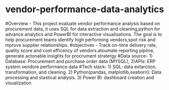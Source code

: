 # vendor-performance-data-analytics
#Overview - This project evaluate vendor performance analysis based on procurement data, it uses SQL  for data extraction and cleaning,python for advance analytics and PowerBI for interactive 
visualisations. The goal is to help procurement teams identify high performing vendors,spot risk and mprove supplier relationships.
#objectives - Track on-time delivery rate, quality score and cost efficency of vendors.atoumate reporting pipline, generate actonable insights for procrument stratergy
#Data source- 1) Database: Procurement and purchase order data (MYSQL), 2)APIs: ERP system vendore performance data
#Tech stack- 1) SQL: data extarction, transformation, and cleaning. 2) Python(pandas, matplotlib,seaborn): Data processing and stastical analysis. 3) Power BI: dashboard creation and visualization 

